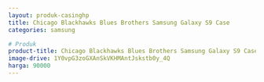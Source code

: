 ```yaml
---
layout: produk-casinghp
title: Chicago Blackhawks Blues Brothers Samsung Galaxy S9 Case
categories: samsung

# Produk
product-title: Chicago Blackhawks Blues Brothers Samsung Galaxy S9 Case
image-drive: 1Y0vpG3zoGXAnSkVKHMAntJskstb0y_4Q
harga: 90000
---
```

